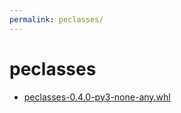 ```yaml
---
permalink: peclasses/
---
```

# peclasses

- [peclasses-0.4.0-py3-none-any.whl](https://github.com/dfint/peclasses/releases/download/0.4.0/peclasses-0.4.0-py3-none-any.whl)

